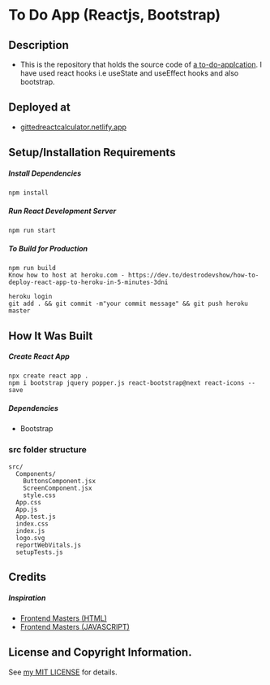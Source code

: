 # To Do App (Reactjs, Bootstrap) 
## Description
* This is the repository that holds the source code of [a to-do-applcation](https://gittedreactcalculator.netlify.app/). I have used react hooks i.e useState and useEffect hooks and also bootstrap.

## Deployed at
* [gittedreactcalculator.netlify.app](https://gittedreactcalculator.netlify.app/)

## Setup/Installation Requirements
##### Install Dependencies

```
npm install
```

##### Run React Development Server

```
npm run start
```

##### To Build for Production

```
npm run build
Know how to host at heroku.com - https://dev.to/destrodevshow/how-to-deploy-react-app-to-heroku-in-5-minutes-3dni

heroku login
git add . && git commit -m"your commit message" && git push heroku master
```

## How It Was Built
##### Create React App
```
npx create react app . 
npm i bootstrap jquery popper.js react-bootstrap@next react-icons --save

```
##### Dependencies
* Bootstrap

### src folder structure
```
src/
  Components/
    ButtonsComponent.jsx
    ScreenComponent.jsx
    style.css
  App.css
  App.js
  App.test.js
  index.css
  index.js
  logo.svg
  reportWebVitals.js
  setupTests.js
```

## Credits
##### Inspiration
* <a href="https://frontendmasters.com/bootcamp/introduction-html/">Frontend Masters (HTML)</a>
* <a href="https://frontendmasters.com/bootcamp/calculator-javascript/">Frontend Masters (JAVASCRIPT)</a>

## License and Copyright Information.
See [my MIT LICENSE](https://github.com/kimanicharles911/react_calculator_frontendmasters/blob/master/LICENSE.txt) for details.